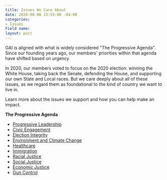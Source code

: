 ```yaml
---
title: Issues We Care About
date: 2020-08-06 15:55:00 -04:00
categories:
- Issues
Field name: 
layout: post
---
```


GAI is aligned with what is widely considered "The Progressive Agenda". Since our founding years ago, our members' priorities within that agenda have shifted based on urgency

In 2020, our members voted to focus on the 2020 election: winning the White House, taking back the Senate, defending the House, and supporting our own State and Local races. But we care deeply about all of these issues, as we regard them as foundational to the kind of country we want to live in.  

Learn more about the issues we support and how you can help make an impact.

**The Progressive Agenda**
* [Progressive Leadership](http://indivisibleandoverma.com/successes/progressive-leadership.html)
* [Civic Engagement](http://indivisibleandoverma.com/successes/civic-engagement.html)
* [Election Integrity](http://indivisibleandoverma.com/successes/election-integrity.html)
* [Environment and Climate Change](http://indivisibleandoverma.com/successes/environment.html)
* [Healthcare](http://indivisibleandoverma.com/successes/healthcare.html)
* [Immigration](http://indivisibleandoverma.com/successes/immigration.html)
* [Racial Justice](http://indivisibleandoverma.com/issues/racial-justice.html)
* [Social Justice](http://indivisibleandoverma.com/issues/social-justice.html)
* [Economic Justice](http://indivisibleandoverma.com/issues/economic-justice.html)
* [Gun Control](http://indivisibleandoverma.com/issues/gun-control.html)
